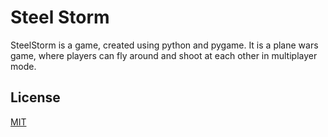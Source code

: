 # Steel Storm

SteelStorm is a game, created using python and pygame. It is a plane wars game, where players can fly around and shoot at each other in multiplayer mode.

## License

[MIT](https://choosealicense.com/licenses/mit/)